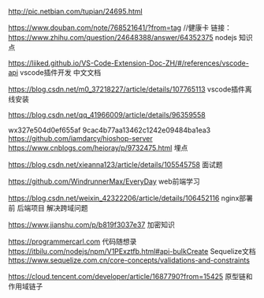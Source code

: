 
http://pic.netbian.com/tupian/24695.html

https://www.douban.com/note/768521641/?from=tag //健康卡
链接：https://www.zhihu.com/question/24648388/answer/64352375 nodejs 知识点


https://liiked.github.io/VS-Code-Extension-Doc-ZH/#/references/vscode-api  vscode插件开发 中文文档

 https://blog.csdn.net/m0_37218227/article/details/107765113  vscode插件离线安装

https://blog.csdn.net/qq_41966009/article/details/96359558

wx327e504d0ef655af
9cac4b77aa13462c1242e09484ba1ea3
https://github.com/iamdarcy/hioshop-server
https://www.cnblogs.com/heioray/p/9732475.html 埋点


https://blog.csdn.net/xieanna123/article/details/105545758 面试题

https://github.com/WindrunnerMax/EveryDay web前端学习

https://blog.csdn.net/weixin_42322206/article/details/106452116 nginx部署前 后端项目 解决跨域问题

https://www.jianshu.com/p/b819f3037e37 加密知识

https://programmercarl.com  代码随想录
https://itbilu.com/nodejs/npm/V1PExztfb.html#api-bulkCreate Sequelize文档
https://www.sequelize.com.cn/core-concepts/validations-and-constraints

https://cloud.tencent.com/developer/article/1687790?from=15425 原型链和作用域链子